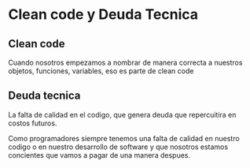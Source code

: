 # Clean code y Deuda Tecnica


## Clean code
Cuando nosotros empezamos a nombrar de manera correcta a nuestros objetos, funciones, variables, eso es parte de clean code
 

## Deuda tecnica
La falta de calidad en el codigo, que genera deuda que repercuitira en costos futuros. 

Como programadores siempre tenemos una falta de calidad en nuestro codigo o en nuestro desarrollo de software y que nosotros estamos concientes que vamos a pagar de una manera despues.